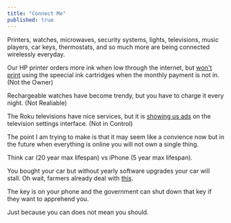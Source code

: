 ```yaml
---
title: "Connect Me"
published: true
---
```


Printers, watches, microwaves, security systems, lights, televisions, music players, car keys, thermostats, and so much more are being connected wirelessly everyday.

Our HP printer orders more ink when low through the internet, but [won't print](https://www.howtogeek.com/403346/hps-ink-subscription-has-drm-that-disables-your-printer-cartridges/) using the speecial ink cartridges when the monthly payment is not in. (Not the Owner)

Rechargeable watches have become trendy, but you have to charge it every night. (Not Realiable)

The Roku televisions have nice services, but it is [showing us ads](https://gizmodo.com/your-roku-is-an-ad-factory-1838843249) on the television settings interface. (Not in Control)

The point I am trying to make is that it may seem like a convience now but in the future when everything is online you will not own a single thing. 

Think car (20 year max lifespan) vs iPhone (5 year max lifespan).

You bought your car but without yearly software upgrades your car will stall. Oh wait, farmers already deal with [this](https://www.wired.com/2015/02/new-high-tech-farm-equipment-nightmare-farmers/).

The key is on your phone and the government can shut down that key if they want to apprehend you.

Just because you can does not mean you should.

